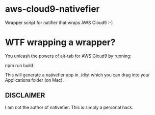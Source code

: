 # aws-cloud9-nativefier
Wrapper script for natifier that wraps AWS Cloud9 :-)

# WTF wrapping a wrapper?

You unleash the powers of alt-tab for AWS Cloud9 by running:

  npm run build
  
 This will generate a nativefier app in ./dist which you can drag into your Applications folder (on Mac).
 
 ## DISCLAIMER
 
 I am not the author of nativefier. This is simply a personal hack.
